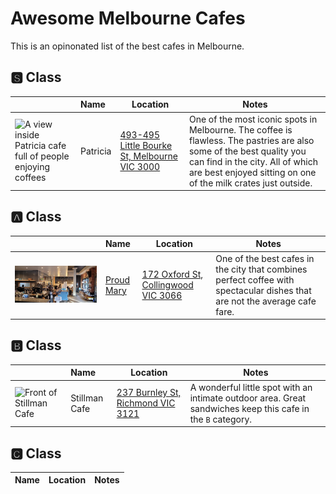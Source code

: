 # Awesome Melbourne Cafes

This is an opinonated list of the best cafes in Melbourne.

## 🆂 Class

|  | Name | Location | Notes |
| --- | :-- | --- | --- | 
| ![A view inside Patricia cafe full of people enjoying coffees](https://cdn.shopify.com/s/files/1/0081/6978/3362/files/1.jpg?v=1587792739) | Patricia | [493-495 Little Bourke St, Melbourne VIC 3000](https://www.google.com/maps/place/Patricia+Coffee+Brewers/@-37.8146665,144.9560459,17z/data=!3m1!4b1!4m5!3m4!1s0x6ad65d4b9e54519f:0xcc098fa60b839081!8m2!3d-37.8146708!4d144.9582346) | One of the most iconic spots in Melbourne. The coffee is flawless. The pastries are also some of the best quality you can find in the city. All of which are best enjoyed sitting on one of the milk crates just outside.


## 🅰 Class

| | Name | Location | Notes |
| --- | :-- | --- | --- | 
| ![Inside of empty Proud Mary cafe with barista making coffee](/images/proud-mary.jpg) | [Proud Mary](https://www.proudmarycoffee.com.au) | [172 Oxford St, Collingwood VIC 3066](https://goo.gl/maps/ifrVpNjwYYUUR9aq8) | One of the best cafes in the city that combines perfect coffee with spectacular dishes that are not the average cafe fare.

## 🅱 Class

| | Name | Location | Notes |
| --- | :-- | --- | --- |
| ![Front of Stillman Cafe](https://lh3.googleusercontent.com/p/AF1QipNfs8MSS4Z159_fDk0G5dqodTeU7Y5ULHOLCU7a=w1080-h608-p-no-v0) | Stillman Cafe | [237 Burnley St, Richmond VIC 3121](https://g.page/stillman-cafe) | A wonderful little spot with an intimate outdoor area. Great sandwiches keep this cafe in the `B` category. 

## 🅲 Class

| Name | Location | Notes |
| :-- | --- | --- | 